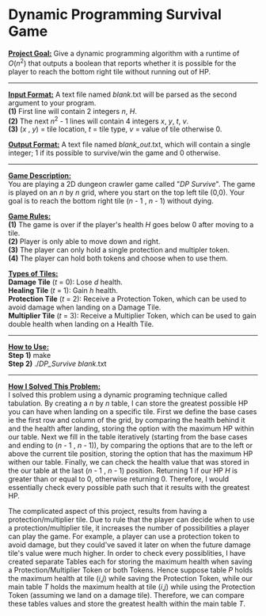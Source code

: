 # Dynamic Programming Survival Game

<ins>**Project Goal:**</ins> Give a dynamic programming algorithm with a runtime of _O_(_n_<sup>2</sup>) that outputs a boolean that reports whether it is possible for the player to reach the bottom right tile without running out of HP. <br />

 ---


<ins>**Input Format:**</ins> A text file named _blank_.txt will be parsed as the second argument to your program. <br />
**(1)** First line will contain 2 integers _n_, _H_.                                     <br />
**(2)** The next _n_<sup>2</sup> - 1 lines will contain 4 integers _x_, _y_, _t_, _v_.               <br />
**(3)** (_x_ , _y_) = tile location, _t_ = tile type, _v_ = value of tile otherwise 0.   <br /> 

<ins>**Output Format:**</ins> A text file named _blank_out_.txt, which will contain a single integer; 1 if its possible to survive/win the game and 0 otherwise.        <br />

 ---


<ins>**Game Description:** </ins> <br />
You are playing a 2D dungeon crawler game called "_DP Survive_". The game is played on an _n_ by _n_ grid, where you start on the top left tile (0,0). Your goal is to reach the bottom right tile (_n_ - 1 , _n_ - 1) without dying. <br />

<ins>**Game Rules:** </ins> <br />
**(1)** The game is over if the player's health _H_ goes below 0 after moving to a tile. <br />
**(2)** Player is only able to move down and right. <br />
**(3)** The player can only hold a single protection and multipler token. <br />
**(4)** The player can hold both tokens and choose when to use them. <br />

<ins>**Types of Tiles:** </ins>  <br />
**Damage Tile** (_t_ = 0): Lose _d_ health.  <br />
**Healing Tile** (_t_ = 1): Gain _h_ health. <br />
**Protection Tile** (_t_ = 2): Receive a Protection Token, which can be used to avoid damage when landing on a Damage Tile.        <br />
**Multiplier Tile** (_t_ = 3): Receive a Multiplier Token, which can be used to gain double health when landing on a Health Tile.  <br />

 ---

<ins>**How to Use:** </ins>                  <br />
**Step 1)** make                             <br />
**Step 2)** ./_DP_Survive_ _blank_.txt       <br />

 ---

<ins>**How I Solved This Problem:** </ins>   <br />
I solved this problem using a dynamic programing technique called tabulation. By creating a _n_ by _n_ table, I can store the greatest possible HP you can have when landing on a specific tile. First we define the base cases ie the first row and column of the grid, by comparing the health behind it and the health after landing, storing the option with the maximum HP within our table. Next we fill in the table iteratively (starting from the base cases and ending to (_n_ - 1 , _n_ - 1)), by comparing the options that are to the left or above the current tile position, storing the option that has the maximum HP withen our table. Finally, we can check the health value that was stored in the our table at the last (_n_ - 1 , _n_ - 1) position. Returning 1 if our HP _H_ is greater than or equal to 0, otherwise returning 0. Therefore, I would essentially check every possible path such that it results with the greatest HP. 

The complicated aspect of this project, results from having a protection/multiplier tile. Due to rule that the player can decide when to use a protection/multiplier tile, it increases the number of possibilities a player can play the game. For example, a player can use a protection token to avoid damage, but they could've saved it later on when the future damage tile's value were much higher. In order to check every possiblities, I have created separate Tables each for storing the maximum health when saving a Protection/Multiplier Token or both Tokens. Hence suppose table _P_ holds the maximum health at tile (_i_,_j_) while saving the Protection Token, while our main table _T_ holds the maximum health at tile (_i_,_j_) while using the Protection Token (assuming we land on a damage tile). Therefore, we can compare these tables values and store the greatest health within the main table _T_. 
